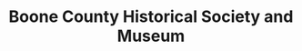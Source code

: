 ---
layout: repo
title: "Boone County Historical Society and Museum"
id: 11219
permalink: repos/11219/
---